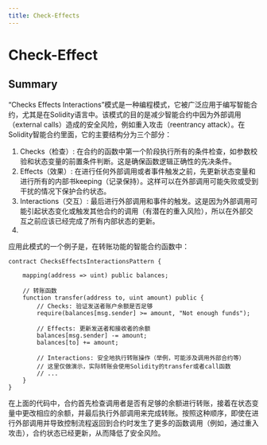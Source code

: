 ```yaml
---
title: Check-Effects
---
```


# Check-Effect
## Summary

“Checks Effects Interactions”模式是一种编程模式，它被广泛应用于编写智能合约，尤其是在Solidity语言中。该模式的目的是减少智能合约中因为外部调用（external calls）造成的安全风险，例如重入攻击（reentrancy attack）。在Solidity智能合约里面，它的主要结构分为三个部分：

1. Checks（检查）: 在合约的函数中第一个阶段执行所有的条件检查，如参数校验和状态变量的前置条件判断。这是确保函数逻辑正确性的先决条件。
2. Effects（效果）: 在进行任何外部调用或者事件触发之前，先更新状态变量和进行所有的内部书keeping（记录保持）。这样可以在外部调用可能失败或受到干扰的情况下保护合约状态。
3. Interactions（交互）: 最后进行外部调用和事件的触发。这是因为外部调用可能引起状态变化或触发其他合约的调用（有潜在的重入风险），所以在外部交互之前应该已经完成了所有内部状态的更新。
4. 
应用此模式的一个例子是，在转账功能的智能合约函数中：

```solidity
contract ChecksEffectsInteractionsPattern {

    mapping(address => uint) public balances;

    // 转账函数
    function transfer(address to, uint amount) public {
        // Checks: 验证发送者账户余额是否足够
        require(balances[msg.sender] >= amount, "Not enough funds");
        
        // Effects: 更新发送者和接收者的余额
        balances[msg.sender] -= amount;
        balances[to] += amount;

        // Interactions: 安全地执行转账操作（举例，可能涉及调用外部合约等）
        // 这里仅做演示，实际转账会使用Solidity的transfer或者call函数
        // ...
    }
}
```
在上面的代码中，合约首先检查调用者是否有足够的余额进行转账，接着在状态变量中更改相应的余额，并最后执行外部调用来完成转账。按照这种顺序，即使在进行外部调用并导致控制流程返回到合约时发生了更多的函数调用（例如，通过重入攻击），合约状态已经更新，从而降低了安全风险。